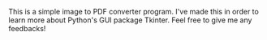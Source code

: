 This is a simple image to PDF converter program. I've made this in order to learn more about Python's GUI package Tkinter. Feel free to give me any feedbacks!